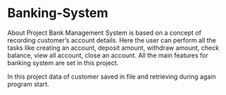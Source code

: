 # Banking-System

About Project Bank Management System is based on a concept of recording customer’s account details. Here the user can perform all the tasks like creating an account, deposit amount, withdraw amount, check balance, view all account, close an account. All the main features for banking system are set in this project.

In this project data of customer saved in file and retrieving during again program start. 
